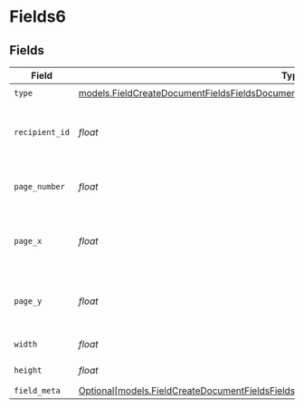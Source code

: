 # Fields6


## Fields

| Field                                                                                                                                                                                | Type                                                                                                                                                                                 | Required                                                                                                                                                                             | Description                                                                                                                                                                          |
| ------------------------------------------------------------------------------------------------------------------------------------------------------------------------------------ | ------------------------------------------------------------------------------------------------------------------------------------------------------------------------------------ | ------------------------------------------------------------------------------------------------------------------------------------------------------------------------------------ | ------------------------------------------------------------------------------------------------------------------------------------------------------------------------------------ |
| `type`                                                                                                                                                                               | [models.FieldCreateDocumentFieldsFieldsDocumentsFieldsRequestRequestBody6Type](../models/fieldcreatedocumentfieldsfieldsdocumentsfieldsrequestrequestbody6type.md)                   | :heavy_check_mark:                                                                                                                                                                   | N/A                                                                                                                                                                                  |
| `recipient_id`                                                                                                                                                                       | *float*                                                                                                                                                                              | :heavy_check_mark:                                                                                                                                                                   | The ID of the recipient to create the field for.                                                                                                                                     |
| `page_number`                                                                                                                                                                        | *float*                                                                                                                                                                              | :heavy_check_mark:                                                                                                                                                                   | The page number the field will be on.                                                                                                                                                |
| `page_x`                                                                                                                                                                             | *float*                                                                                                                                                                              | :heavy_check_mark:                                                                                                                                                                   | The X coordinate of where the field will be placed.                                                                                                                                  |
| `page_y`                                                                                                                                                                             | *float*                                                                                                                                                                              | :heavy_check_mark:                                                                                                                                                                   | The Y coordinate of where the field will be placed.                                                                                                                                  |
| `width`                                                                                                                                                                              | *float*                                                                                                                                                                              | :heavy_check_mark:                                                                                                                                                                   | The width of the field.                                                                                                                                                              |
| `height`                                                                                                                                                                             | *float*                                                                                                                                                                              | :heavy_check_mark:                                                                                                                                                                   | The height of the field.                                                                                                                                                             |
| `field_meta`                                                                                                                                                                         | [Optional[models.FieldCreateDocumentFieldsFieldsDocumentsFieldsRequestRequestBodyFieldMeta]](../models/fieldcreatedocumentfieldsfieldsdocumentsfieldsrequestrequestbodyfieldmeta.md) | :heavy_minus_sign:                                                                                                                                                                   | N/A                                                                                                                                                                                  |